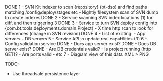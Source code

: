 DONE 1 - SVN Kit indexer to scan {repository} (bt-dso) and find paths matching /config/deploy/stages etc
        - Nightly filesystem scan of SVN dump to create indexes
DONE 2 - Service scanning SVN index locations (1) for diff, and then triggering 3
DONE 3 - Service to turn SVN deploy config into {com.bt.tools.deployments.domain.Project}
        - X time http scan to look for differences (change in SVN revision)
DONE 4 - List of existing:
        - App servers
        - DB servers
5 - Service API to update real capabilities (3)
6 - Config validation service
    DONE - Does app server exist?
    DONE - Does DB server exist?
    DONE - Are DB credentials valid?
    - Is project running (http GET)?
    - Are ports valid
    - etc
7 - Diagram view of this data. XML > PNG

TODO:
- Use threadsafe persistence layer
